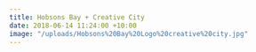 ```yaml
---
title: Hobsons Bay + Creative City
date: 2018-06-14 11:24:00 +10:00
image: "/uploads/Hobsons%20Bay%20Logo%20creative%20city.jpg"
---
```


